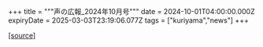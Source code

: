 +++
title = """声の広報_2024年10月号"""
date = 2024-10-01T04:00:00.000Z
expiryDate = 2025-03-03T23:19:06.077Z
tags = ["kuriyama","news"]
+++


[[source]](https://www.town.kuriyama.hokkaido.jp/site/koho/29106.html)
